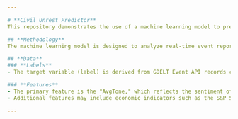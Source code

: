 ```yaml
---

# **Civil Unrest Predictor**
This repository demonstrates the use of a machine learning model to predict civil unrest in Chicago by analyzing real-time and historical data from the GDELT Event API.

## **Methodology**
The machine learning model is designed to analyze real-time event reporting published every 15 minutes by the GDELT Event API. By leveraging patterns in the data, the model predicts the likelihood of recurring civil unrest events.

## **Data**
### **Labels**
- The target variable (label) is derived from GDELT Event API records categorized with `145` or `145X` Event Codes. These tags correspond to incidents of civil unrest (e.g., riots, protests) as defined by the GDELT taxonomy.

### **Features**
- The primary feature is the "AvgTone," which reflects the sentiment of media reporting at the time of the event. 
- Additional features may include economic indicators such as the S&P 500 index or an inflation index to contextualize potential underlying causes of unrest.

---
```

